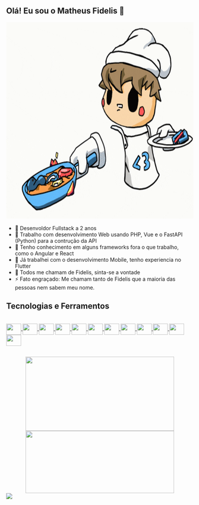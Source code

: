 ## Olá! Eu sou o Matheus Fidelis 👋

<div align="center">
  <img class="center" src="https://github.com/FidelisMatheus/FidelisMatheus/blob/main/Gif/gif%20programming.gif" width="800" height="530"/>
</div>

- 🔭 Desenvoldor Fullstack a 2 anos
- 🌱 Trabalho com desenvolvimento Web usando PHP, Vue e o FastAPI (Python) para a contrução da API
- 👯 Tenho conhecimento em alguns frameworks fora o que trabalho, como o Angular e React
- 📱 Já trabalhei com o desenvolvimento Mobile, tenho experiencia no Flutter
- 💬 Todos me chamam de Fidelis, sinta-se a vontade
- ⚡ Fato engraçado: Me chamam tanto de Fidelis que a maioria das pessoas nem sabem meu nome.


## Tecnologias e Ferramentos ##

<div align="center">
  <a href="https://github.com/FidelisMatheus">
</div>

<div style="display: inline_block"><br>
  <img align="center" height="30" width="40" src="https://cdn.jsdelivr.net/gh/devicons/devicon/icons/c/c-original.svg" />
  <img align="center" height="30" width="40" src="https://cdn.jsdelivr.net/gh/devicons/devicon/icons/csharp/csharp-original.svg" />
  <img align="center" height="30" width="40" src="https://cdn.jsdelivr.net/gh/devicons/devicon/icons/java/java-original-wordmark.svg" />
  <img align="center" height="30" width="40" src="https://cdn.jsdelivr.net/gh/devicons/devicon/icons/react/react-original.svg" />
  <img align="center" height="30" width="40" src="https://cdn.jsdelivr.net/gh/devicons/devicon/icons/dart/dart-original.svg" />
  <img align="center" height="30" width="40" src="https://cdn.jsdelivr.net/gh/devicons/devicon/icons/python/python-original.svg" />
  <img align="center" height="30" width="40" src="https://cdn.jsdelivr.net/gh/devicons/devicon/icons/html5/html5-original.svg" />
  <img align="center" height="30" width="40" src="https://cdn.jsdelivr.net/gh/devicons/devicon/icons/css3/css3-original.svg" />
  <img align="center" height="30" width="40" src="https://cdn.jsdelivr.net/gh/devicons/devicon/icons/javascript/javascript-plain.svg" />
  <img align="center" height="30" width="40" src="https://cdn.jsdelivr.net/gh/devicons/devicon/icons/mysql/mysql-original-wordmark.svg" />
  <img align="center" height="30" width="40" src="https://cdn.jsdelivr.net/gh/devicons/devicon/icons/arduino/arduino-original-wordmark.svg" />
  <img align="center" height="30" width="40" src="https://cdn.jsdelivr.net/gh/devicons/devicon/icons/figma/figma-original.svg" />
</div>

##

<div align="center">
  <a href="https://github.com/grid2109/github-readme-stats">
    <img width=400 height=200 align="center" src="https://github-readme-stats.vercel.app/api?username=FidelisMatheus&show_icons=true&theme=neon&include_all_commits" />
  </a>
  <a href="https://github.com/grid2109/github-readme-stats">
  <img width=400 height=168 align="center" src="https://github-readme-stats.vercel.app/api/top-langs?username=FidelisMatheus&layout=donut&langs_count=5&theme=transparent" />
  </a>
</div>

<div>
  <a href="https://www.linkedin.com/in/matheus-fidelis/" target="_blank"><img src="https://img.shields.io/badge/-LinkedIn-%230077B5?style=for-the-badge&logo=linkedin&logoColor=white" target="_blank"></a> 
</div>
